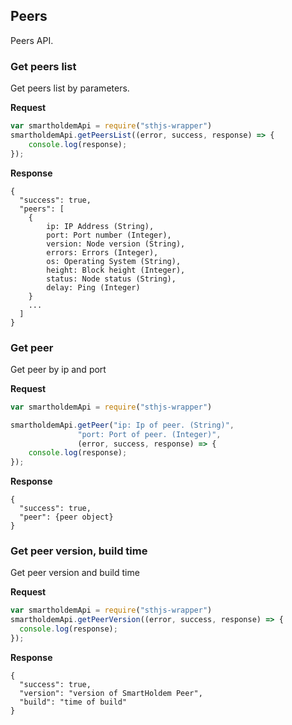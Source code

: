 
## Peers
Peers API.

### Get peers list
Get peers list by parameters.

**Request**
```js
var smartholdemApi = require("sthjs-wrapper")
smartholdemApi.getPeersList((error, success, response) => {
    console.log(response);
});
```

**Response**
```
{
  "success": true,
  "peers": [
    {
        ip: IP Address (String),
        port: Port number (Integer),
        version: Node version (String),
        errors: Errors (Integer),
        os: Operating System (String),
        height: Block height (Integer),
        status: Node status (String),
        delay: Ping (Integer)
    }
    ...
  ]
}
```

### Get peer
Get peer by ip and port

**Request**
```js
var smartholdemApi = require("sthjs-wrapper")

smartholdemApi.getPeer("ip: Ip of peer. (String)",
               "port: Port of peer. (Integer)",
               (error, success, response) => {
    console.log(response);
});
```

**Response**
```
{
  "success": true,
  "peer": {peer object}
}
```

### Get peer version, build time
Get peer version and build time

**Request**
```js
var smartholdemApi = require("sthjs-wrapper")
smartholdemApi.getPeerVersion((error, success, response) => {
  console.log(response);
});
```

**Response**
```
{
  "success": true,
  "version": "version of SmartHoldem Peer",
  "build": "time of build"
}
```

